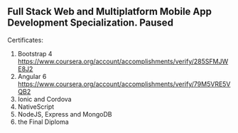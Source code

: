 ## Full Stack Web and Multiplatform Mobile App Development Specialization. Paused

Certificates:
1. Bootstrap 4 https://www.coursera.org/account/accomplishments/verify/285SFMJWE8J2
2. Angular 6 https://www.coursera.org/account/accomplishments/verify/79M5VRE5VQB2
3. Ionic and Cordova
4. NativeScript
5. NodeJS, Express and MongoDB
6. the Final Diploma 


